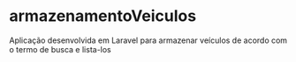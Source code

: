 # armazenamentoVeiculos
Aplicação desenvolvida em Laravel para armazenar veículos de acordo com o termo de busca e lista-los 
